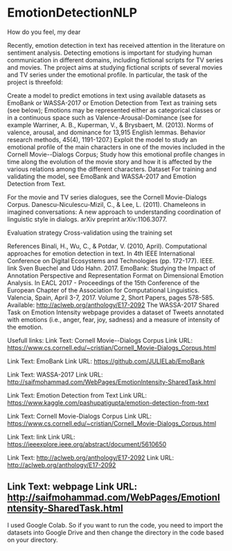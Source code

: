 # EmotionDetectionNLP

How do you feel, my dear 

Recently, emotion detection in text has received attention in the literature on sentiment analysis. Detecting emotions is important for studying human communication in different domains, including fictional scripts for TV series and movies. The project aims at studying fictional scripts of several movies and TV series under the emotional profile. In particular, the task of the project is threefold:

Create a model to predict emotions in text using available datasets as EmoBank or WASSA-2017 or Emotion Detection from Text as training sets (see below);
Emotions may be represented either as categorical classes or in a continuous space such as Valence-Arousal-Dominance (see for example Warriner, A. B., Kuperman, V., & Brysbaert, M. (2013). Norms of valence, arousal, and dominance for 13,915 English lemmas. Behavior research methods, 45(4), 1191-1207.)
Exploit the model to study an emotional profile of the main characters in one of the movies included in the Cornell Movie--Dialogs Corpus;
Study how this emotional profile changes in time along the evolution of the movie story and how it is affected by the various relations among the different characters.
Dataset
For training and validating the model, see EmoBank and WASSA-2017 and Emotion Detection from Text.

For the movie and TV series dialogues, see the Cornell Movie-Dialogs Corpus. Danescu-Niculescu-Mizil, C., & Lee, L. (2011). Chameleons in imagined conversations: A new approach to understanding coordination of linguistic style in dialogs. arXiv preprint arXiv:1106.3077.

Evaluation strategy
Cross-validation using the training set

References
Binali, H., Wu, C., & Potdar, V. (2010, April). Computational approaches for emotion detection in text. In 4th IEEE International Conference on Digital Ecosystems and Technologies (pp. 172-177). IEEE. link
Sven Buechel and Udo Hahn. 2017. EmoBank: Studying the Impact of  Annotation Perspective and Representation Format on Dimensional Emotion  Analysis. In EACL 2017 - Proceedings of the 15th Conference of the  European Chapter of the Association for Computational Linguistics.  Valencia, Spain, April 3-7, 2017. Volume 2, Short Papers, pages 578-585. Available: http://aclweb.org/anthology/E17-2092
The WASSA-2017 Shared Task on Emotion Intensity webpage provides a dataset of Tweets annotated with emotions (i.e., anger, fear, joy, sadness) and a measure of intensity of the emotion. 


Usefull links:
Link Text: Cornell Movie--Dialogs Corpus
Link URL: https://www.cs.cornell.edu/~cristian/Cornell_Movie-Dialogs_Corpus.html

Link Text: EmoBank
Link URL: https://github.com/JULIELab/EmoBank

Link Text: WASSA-2017
Link URL: http://saifmohammad.com/WebPages/EmotionIntensity-SharedTask.html

Link Text: Emotion Detection from Text
Link URL: https://www.kaggle.com/pashupatigupta/emotion-detection-from-text

Link Text: Cornell Movie-Dialogs Corpus
Link URL: https://www.cs.cornell.edu/~cristian/Cornell_Movie-Dialogs_Corpus.html

Link Text: link
Link URL: https://ieeexplore.ieee.org/abstract/document/5610650

Link Text: http://aclweb.org/anthology/E17-2092
Link URL: http://aclweb.org/anthology/E17-2092

Link Text: webpage
Link URL: http://saifmohammad.com/WebPages/EmotionIntensity-SharedTask.html
---

I used Google Colab. So if you want to run the code, you need to import the datasets into Google Drive and then change the directory in the code based on your directory.
